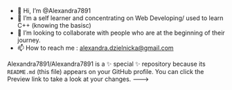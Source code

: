- 👋 Hi, I’m @Alexandra7891
- 🌱 I’m a self learner and concentrating on Web Developing/ used to learn C++ (knowing the basisc)
- 💞️ I’m looking to collaborate with people who are at the beginning of their journey.
- 📫 How to reach me :
alexandra.dzielnicka@gmail.com

Alexandra7891/Alexandra7891 is a ✨ special ✨ repository because its `README.md` (this file) appears on your GitHub profile.
You can click the Preview link to take a look at your changes.
--->

